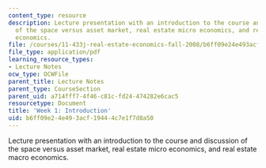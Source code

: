 ```yaml
---
content_type: resource
description: Lecture presentation with an introduction to the course and discussion
  of the space versus asset market, real estate micro economics, and real estate macro
  economics.
file: /courses/11-433j-real-estate-economics-fall-2008/b6ff09e24e493acf19444c7e1f7d8a50_wk1.pdf
file_type: application/pdf
learning_resource_types:
- Lecture Notes
ocw_type: OCWFile
parent_title: Lecture Notes
parent_type: CourseSection
parent_uid: a714fff7-4f46-c81c-fd24-474282e6cac5
resourcetype: Document
title: 'Week 1: Introduction'
uid: b6ff09e2-4e49-3acf-1944-4c7e1f7d8a50
---
```

Lecture presentation with an introduction to the course and discussion of the space versus asset market, real estate micro economics, and real estate macro economics.

